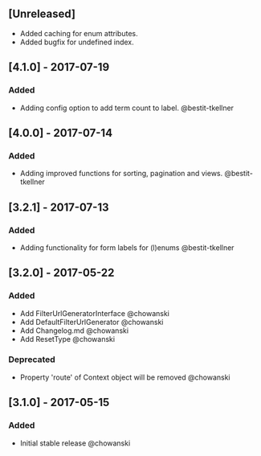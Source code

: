 ## [Unreleased]
- Added caching for enum attributes.
- Added bugfix for undefined index.

## [4.1.0] - 2017-07-19
### Added
- Adding config option to add term count to label. @bestit-tkellner

## [4.0.0] - 2017-07-14
### Added
- Adding improved functions for sorting, pagination and views. @bestit-tkellner

## [3.2.1] - 2017-07-13
### Added
- Adding functionality for form labels for (l)enums @bestit-tkellner

## [3.2.0] - 2017-05-22
### Added
- Add FilterUrlGeneratorInterface @chowanski
- Add DefaultFilterUrlGenerator @chowanski
- Add Changelog.md @chowanski
- Add ResetType @chowanski

### Deprecated
- Property 'route' of Context object will be removed @chowanski

## [3.1.0] - 2017-05-15
### Added
- Initial stable release @chowanski